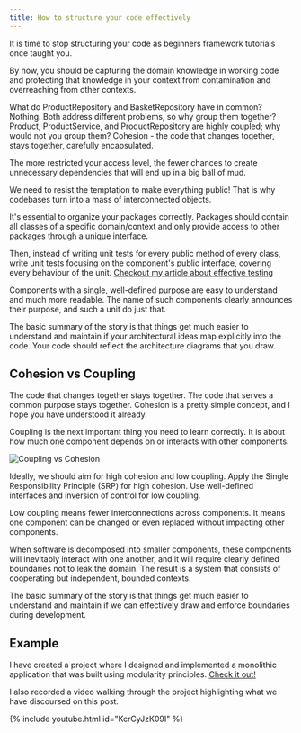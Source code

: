 ```yaml
---
title: How to structure your code effectively
---
```


It is time to stop structuring your code as beginners framework tutorials once taught you.

By now, you should be capturing the domain knowledge in working code and protecting that knowledge in your context from contamination and overreaching from other contexts.

What do ProductRepository and BasketRepository have in common? Nothing. Both address different problems, so why group them together?
Product, ProductService, and ProductRepository are highly coupled; why would not you group them? Cohesion -  the code that changes together, stays together, carefully encapsulated.

The more restricted your access level, the fewer chances to create unnecessary dependencies that will end up in a big ball of mud.

We need to resist the temptation to make everything public! That is why codebases turn into a mass of interconnected objects.

It's essential to organize your packages correctly. Packages should contain all classes of a specific domain/context and only provide access to other packages through a unique interface.

Then, instead of writing unit tests for every public method of every class, write unit tests focusing on the component's public interface, covering every behaviour of the unit. [Checkout my article about effective testing](https://dev.to/apssouza22/we-are-testing-software-wrongly-and-it-costs-a-lot-of-money-23o5)

Components with a single, well-defined purpose are easy to understand and much more readable. The name of such components clearly announces their purpose, and such a unit do just that.

The basic summary of the story is that things get much easier to understand and maintain if your architectural ideas map explicitly into the code. Your code should reflect the architecture diagrams that you draw.

## Cohesion vs Coupling

The code that changes together stays together.  The code that serves a common purpose stays together. Cohesion is a pretty simple concept, and I hope you have understood it already.

Coupling is the next important thing you need to learn correctly. It is about how much one component depends on or interacts with other components.

![Coupling vs Cohesion](https://dev-to-uploads.s3.amazonaws.com/uploads/articles/abo20s23zvejo3jum7yk.jpg)

Ideally, we should aim for high cohesion and low coupling. Apply the Single Responsibility Principle (SRP) for high cohesion. Use well-defined interfaces and inversion of control for low coupling.

Low coupling means fewer interconnections across components. It means one component can be changed or even replaced without impacting other components.

When software is decomposed into smaller components, these components will inevitably interact with one another, and it will require clearly defined boundaries not to leak the domain. The result is a system that consists of cooperating but independent, bounded contexts.

The basic summary of the story is that things get much easier to understand and maintain if we can effectively draw and enforce boundaries during development.

## Example
I have created a project where I designed and implemented a monolithic application that was built using modularity principles. [Check it out!](https://github.com/apssouza22/trading-system)

I also recorded a video walking through the project highlighting what we have discoursed on this post.

{% include youtube.html id="KcrCyJzK09I" %}

